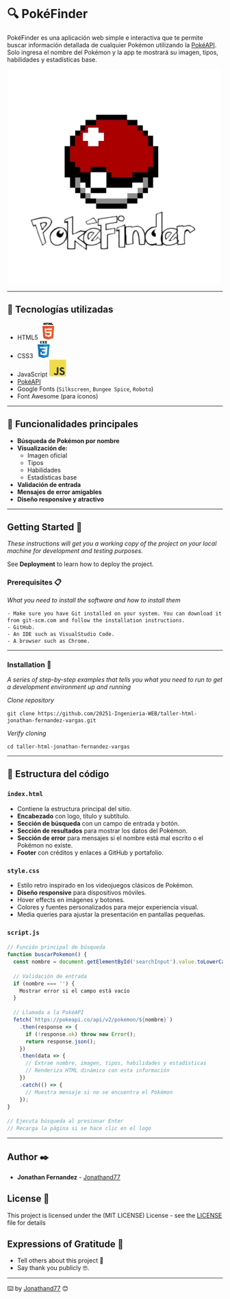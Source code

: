 # 🔍 PokéFinder

PokéFinder es una aplicación web simple e interactiva que te permite buscar información detallada de cualquier Pokémon utilizando la [PokéAPI](https://pokeapi.co/). Solo ingresa el nombre del Pokémon y la app te mostrará su imagen, tipos, habilidades y estadísticas base.

![PokéFinder Screenshot](LogoPokéFinder.png)

---

## 🚀 Tecnologías utilizadas

- HTML5 <img src="https://raw.githubusercontent.com/devicons/devicon/master/icons/html5/html5-original-wordmark.svg" alt="html5" width="40" height="40"/>
- CSS3 <img src="https://raw.githubusercontent.com/devicons/devicon/master/icons/css3/css3-original-wordmark.svg" alt="css3" width="40" height="40"/>
- JavaScript <img src="https://raw.githubusercontent.com/devicons/devicon/master/icons/javascript/javascript-original.svg" alt="javascript" width="40" height="40"/>
- [PokéAPI](https://pokeapi.co/)
- Google Fonts (`Silkscreen`, `Bungee Spice`, `Roboto`)
- Font Awesome (para íconos)

---

## 🎯 Funcionalidades principales

- **Búsqueda de Pokémon por nombre**
- **Visualización de:**
  - Imagen oficial
  - Tipos
  - Habilidades
  - Estadísticas base
- **Validación de entrada**
- **Mensajes de error amigables**
- **Diseño responsive y atractivo**

---

## Getting Started 🚀

_These instructions will get you a working copy of the project on your local machine for development and testing purposes._

See **Deployment** to learn how to deploy the project.

### Prerequisites 📋

_What you need to install the software and how to install them_

```
- Make sure you have Git installed on your system. You can download it from git-scm.com and follow the installation instructions.
- GitHub.
- An IDE such as VisualStudio Code.
- A browser such as Chrome.
```

---

### Installation 🔧

_A series of step-by-step examples that tells you what you need to run to get a development environment up and running_

_Clone repository_

```
git clone https://github.com/20251-Ingenieria-WEB/taller-html-jonathan-fernandez-vargas.git
```

_Verify cloning_

```
cd taller-html-jonathan-fernandez-vargas
```

---

## 🧠 Estructura del código

### `index.html`

- Contiene la estructura principal del sitio.
- **Encabezado** con logo, título y subtítulo.
- **Sección de búsqueda** con un campo de entrada y botón.
- **Sección de resultados** para mostrar los datos del Pokémon.
- **Sección de error** para mensajes si el nombre está mal escrito o el Pokémon no existe.
- **Footer** con créditos y enlaces a GitHub y portafolio.

### `style.css`

- Estilo retro inspirado en los videojuegos clásicos de Pokémon.
- **Diseño responsive** para dispositivos móviles.
- Hover effects en imágenes y botones.
- Colores y fuentes personalizados para mejor experiencia visual.
- Media queries para ajustar la presentación en pantallas pequeñas.

### `script.js`

```js
// Función principal de búsqueda
function buscarPokemon() {
  const nombre = document.getElementById('searchInput').value.toLowerCase().trim();

  // Validación de entrada
  if (nombre === '') {
    Mostrar error si el campo está vacío
  }

  // Llamada a la PokéAPI
  fetch(`https://pokeapi.co/api/v2/pokemon/${nombre}`)
    .then(response => {
      if (!response.ok) throw new Error();
      return response.json();
    })
    .then(data => {
      // Extrae nombre, imagen, tipos, habilidades y estadísticas
      // Renderiza HTML dinámico con esta información
    })
    .catch(() => {
      // Muestra mensaje si no se encuentra el Pokémon
    });
}

// Ejecuta búsqueda al presionar Enter
// Recarga la página si se hace clic en el logo
```

---

## Author ✒️

* **Jonathan Fernandez** - [Jonathand77](https://github.com/Jonathand77)

## License 📄

This project is licensed under the (MIT LICENSE) License - see the [LICENSE](LICENSE) file for details

## Expressions of Gratitude 🎁

* Tell others about this project 📢
* Say thank you publicly 🤓.

--- 
⌨️ by [Jonathand77](https://github.com/Jonathand77) 😊
